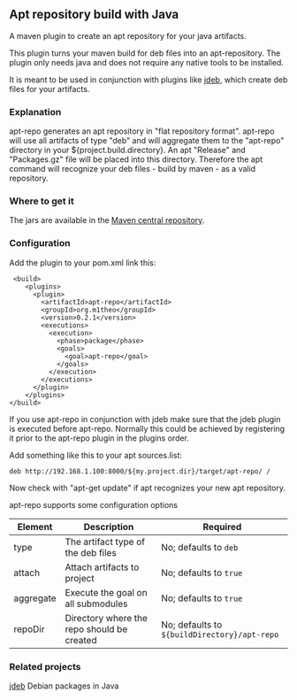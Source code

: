 ## Apt repository build with Java

A maven plugin to create an apt repository for your java artifacts.

This plugin turns your maven build for deb files into an apt-repository. The plugin only needs java and
does not require any native tools to be installed.

It is meant to be used in conjunction with plugins like [jdeb](https://github.com/tcurdt/jdeb),
which create deb files for your artifacts.

### Explanation

apt-repo generates an apt repository in "flat repository format".
apt-repo will use all artifacts of type "deb" and will aggregate them to the "apt-repo" directory in
your ${project.build.directory}.
An apt "Release" and "Packages.gz" file will be placed into this directory.
Therefore the apt command will recognize your deb files - build by maven - as a valid repository.

### Where to get it
The jars are available in the [Maven central repository](http://central.maven.org/maven2/org/m1theo/apt-repo/).

### Configuration
Add the plugin to your pom.xml link this:
```
 <build>
    <plugins>
      <plugin>
        <artifactId>apt-repo</artifactId>
        <groupId>org.m1theo</groupId>
        <version>0.2.1</version>
        <executions>
          <execution>
            <phase>package</phase>
            <goals>
              <goal>apt-repo</goal>
            </goals>
          </execution>
        </executions>
      </plugin>
    </plugins>
</build>
```
If you use apt-repo in conjunction with jdeb make sure that the jdeb plugin is executed before apt-repo.
Normally this could be achieved by registering it prior to the apt-repo plugin in the plugins order.

Add something like this to your apt sources.list:
```
deb http://192.168.1.100:8000/${my.project.dir}/target/apt-repo/ /
```
Now check with "apt-get update" if apt recognizes your new apt repository.

apt-repo supports some configuration options

Element       | Description                                                                  | Required
------------- | ---------------------------------------------------------------------------- | -----------------------------------------------------------------
type          | The artifact type of the deb files                                           | No; defaults to `deb`
attach        | Attach artifacts to project                                                  | No; defaults to `true`
aggregate     | Execute the goal on all submodules                                           | No; defaults to `true`
repoDir       | Directory where the repo should be created                                   | No; defaults to `${buildDirectory}/apt-repo`

### Related projects
[jdeb](https://github.com/tcurdt/jdeb) Debian packages in Java
